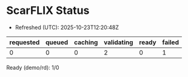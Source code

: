 ﻿# ScarFLIX Status

* Refreshed (UTC): 2025-10-23T12:20:48Z

| requested | queued | caching | validating | ready | failed |
|-----------|--------|---------|------------|-------|--------|
| 0 | 0 | 0 | 2 | 0 | 1 |

Ready (demo/rd): 1/0
